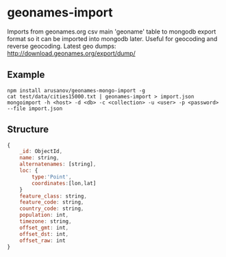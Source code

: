 # geonames-import

Imports from geonames.org csv main 'geoname' table to mongodb export format
so it can be imported into mongodb later.
Useful for geocoding and reverse geocoding.
Latest geo dumps: http://download.geonames.org/export/dump/

## Example

```shell
npm install arusanov/geonames-mongo-import -g
cat test/data/cities15000.txt | geonames-import > import.json
mongoimport -h <host> -d <db> -c <collection> -u <user> -p <password> --file import.json
```

## Structure
```js
{
    _id: ObjectId,
    name: string,
    alternatenames: [string],
    loc: {
        type:'Point',
        coordinates:[lon,lat]
    }
    feature_class: string,
    feature_code: string,
    country_code: string,
    population: int,
    timezone: string,
    offset_gmt: int,
    offset_dst: int,
    offset_raw: int
}
```
